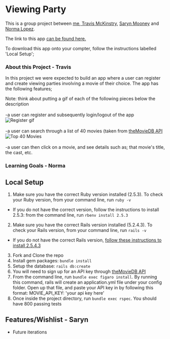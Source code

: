# Viewing Party

This is a group project between [me, Travis McKinstry](https://github.com/TravisGM92), [Saryn Mooney](https://github.com/sarynm12) and [Norma Lopez](https://github.com/IamNorma).

The link to this app [can be found here.](https://gentle-brook-14232.herokuapp.com/)

To download this app onto your compter, follow the instructions labelled 'Local Setup';

### About this Project - Travis

In this project we were expected to build an app where a user can register and create viewing parties involving a movie of their choice. The app has the following features;

Note: think about putting a gif of each of the following pieces below the description<br>
<br>
-a user can register and subsequently login/logout of the app<br>
![Register gif](https://media.giphy.com/media/3LKT2cHV2H1mXtB3I6/source.gif)
<br><br>
-a user can search through a list of 40 movies (taken from [theMovieDB API](https://developers.themoviedb.org/)<br>
![Top 40 Movies](https://media.giphy.com/media/3LKT2cHV2H1mXtB3I6/source.gif)
<br><br>
-a user can then click on a movie, and see details such as; that movie's title, the cast, etc.<br>

### Learning Goals - Norma



## Local Setup

1. Make sure you have the correct Ruby version installed (2.5.3). To check your Ruby version, from your command line, run `ruby -v`
  - If you do not have the correct version, follow the instructions to install 2.5.3: from the command line, run `rbenv install 2.5.3`
2. Make sure you have the correct Rails version installed (5.2.4.3). To check your Rails version, from your command line, run `rails -v`
  - If you do not have the correct Rails version, [follow these instructions to install 2.5.4.3](https://github.com/turingschool-examples/task_manager_rails/blob/master/rails_uninstall.md)
3. Fork and Clone the repo
4. Install gem packages: `bundle install`
5. Setup the database: `rails db:create`
6. You will need to sign up for an API key through [theMovieDB API](https://developers.themoviedb.org/)
7. From the command line, run `bundle exec figaro install`. By running this command, rails will create an application.yml file under your config folder. Open up that file, and paste your API key in by following this format: MOVIE_API_KEY: 'your api key here'
8. Once inside the project directory, run `bundle exec rspec`. You should have 800 passing tests

## Features/Wishlist - Saryn 
  - Future iterations 
  
